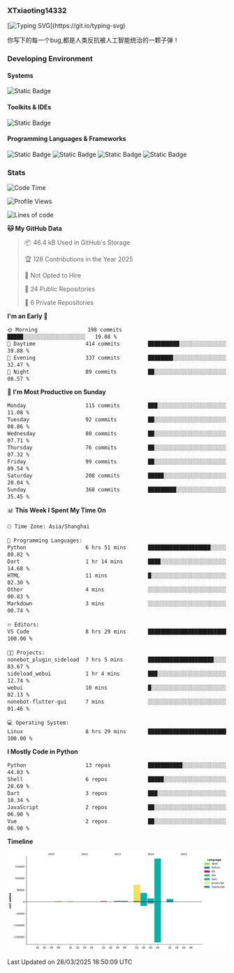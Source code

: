 ### XTxiaoting14332

[![Typing SVG](https://readme-typing-svg.herokuapp.com?font=JetBrians+Mono&pause=1000&random=false&width=435&lines=Hello+World!)](https://git.io/typing-svg)

你写下的每一个bug,都是人类反抗被人工智能统治的一颗子弹！

### Developing Environment

#### Systems

![Static Badge](https://img.shields.io/badge/Ubuntu-%20?style=flat-square&logo=ubuntu&logoColor=white&color=E34F26)

#### Toolkits & IDEs

![Static Badge](https://img.shields.io/badge/Visual%20Studio%20Code-%20?style=flat-square&logo=visualstudiocode&logoColor=white&color=blue)

#### Programming Languages & Frameworks

![Static Badge](https://img.shields.io/badge/Dart-%20?style=flat-square&logo=dart&logoColor=white&color=0175C2)
![Static Badge](https://img.shields.io/badge/Flutter-%20?style=flat-square&logo=flutter&logoColor=white&color=02569B)
![Static Badge](https://img.shields.io/badge/Python-%20?style=flat-square&logo=python&logoColor=white&color=E7A781)
![Static Badge](https://img.shields.io/badge/Bash%20Shell-%20?style=flat-square&logo=shell&logoColor=white&color=49D868)

### Stats

<!--START_SECTION:waka-->
![Code Time](http://img.shields.io/badge/Code%20Time-296%20hrs%2012%20mins-blue)

![Profile Views](http://img.shields.io/badge/Profile%20Views-0-blue)

![Lines of code](https://img.shields.io/badge/From%20Hello%20World%20I%27ve%20Written-329.7%20thousand%20lines%20of%20code-blue)

**🐱 My GitHub Data** 

> 📦 46.4 kB Used in GitHub's Storage 
 > 
> 🏆 128 Contributions in the Year 2025
 > 
> 🚫 Not Opted to Hire
 > 
> 📜 24 Public Repositories 
 > 
> 🔑 6 Private Repositories 
 > 
**I'm an Early 🐤** 

```text
🌞 Morning                198 commits         █████░░░░░░░░░░░░░░░░░░░░   19.08 % 
🌆 Daytime                414 commits         ██████████░░░░░░░░░░░░░░░   39.88 % 
🌃 Evening                337 commits         ████████░░░░░░░░░░░░░░░░░   32.47 % 
🌙 Night                  89 commits          ██░░░░░░░░░░░░░░░░░░░░░░░   08.57 % 
```
📅 **I'm Most Productive on Sunday** 

```text
Monday                   115 commits         ███░░░░░░░░░░░░░░░░░░░░░░   11.08 % 
Tuesday                  92 commits          ██░░░░░░░░░░░░░░░░░░░░░░░   08.86 % 
Wednesday                80 commits          ██░░░░░░░░░░░░░░░░░░░░░░░   07.71 % 
Thursday                 76 commits          ██░░░░░░░░░░░░░░░░░░░░░░░   07.32 % 
Friday                   99 commits          ██░░░░░░░░░░░░░░░░░░░░░░░   09.54 % 
Saturday                 208 commits         █████░░░░░░░░░░░░░░░░░░░░   20.04 % 
Sunday                   368 commits         █████████░░░░░░░░░░░░░░░░   35.45 % 
```


📊 **This Week I Spent My Time On** 

```text
🕑︎ Time Zone: Asia/Shanghai

💬 Programming Languages: 
Python                   6 hrs 51 mins       ████████████████████░░░░░   80.82 % 
Dart                     1 hr 14 mins        ████░░░░░░░░░░░░░░░░░░░░░   14.68 % 
HTML                     11 mins             █░░░░░░░░░░░░░░░░░░░░░░░░   02.30 % 
Other                    4 mins              ░░░░░░░░░░░░░░░░░░░░░░░░░   00.83 % 
Markdown                 3 mins              ░░░░░░░░░░░░░░░░░░░░░░░░░   00.74 % 

🔥 Editors: 
VS Code                  8 hrs 29 mins       █████████████████████████   100.00 % 

🐱‍💻 Projects: 
nonebot_plugin_sideload  7 hrs 5 mins        █████████████████████░░░░   83.67 % 
sideload_webui           1 hr 4 mins         ███░░░░░░░░░░░░░░░░░░░░░░   12.74 % 
webui                    10 mins             █░░░░░░░░░░░░░░░░░░░░░░░░   02.13 % 
nonebot-flutter-gui      7 mins              ░░░░░░░░░░░░░░░░░░░░░░░░░   01.46 % 

💻 Operating System: 
Linux                    8 hrs 29 mins       █████████████████████████   100.00 % 
```

**I Mostly Code in Python** 

```text
Python                   13 repos            ███████████░░░░░░░░░░░░░░   44.83 % 
Shell                    6 repos             █████░░░░░░░░░░░░░░░░░░░░   20.69 % 
Dart                     3 repos             ███░░░░░░░░░░░░░░░░░░░░░░   10.34 % 
JavaScript               2 repos             ██░░░░░░░░░░░░░░░░░░░░░░░   06.90 % 
Vue                      2 repos             ██░░░░░░░░░░░░░░░░░░░░░░░   06.90 % 
```



**Timeline**

![Lines of Code chart](https://raw.githubusercontent.com/XTxiaoting14332/XTxiaoting14332/main/assets/bar_graph.png)


 Last Updated on 28/03/2025 18:50:09 UTC
<!--END_SECTION:waka-->